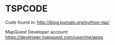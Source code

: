 # TSPCODE

Code found in:
http://blog.pumalo.org/python-tsp/


MapQuest Developer account:
https://developer.mapquest.com/user/me/apps
